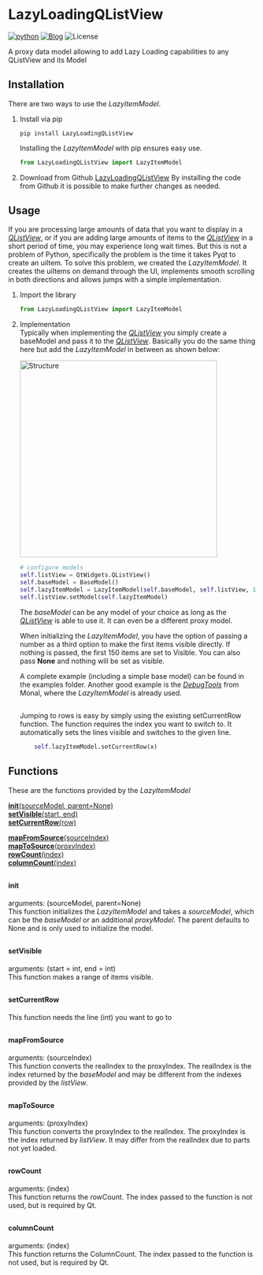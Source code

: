 # LazyLoadingQListView
[![python](https://img.shields.io/badge/Python-3.9-3776AB.svg?style=flat&logo=python&logoColor=white)](https://www.python.org) [![Blog](https://img.shields.io/badge/blog-pyqt-green.svg)](https:https://doc.qt.io/) ![License](https://img.shields.io/badge/License-MIT-%23efefef?style=flat&color=%234287f5&link=https%3A%2F%2Fgithub.com%2Fmonal-im%2FLazyLoadingQListView%2Fblob%2Fmaster%2FLICENSE)

A proxy data model allowing to add Lazy Loading capabilities to any QListView and its Model

## Installation
There are two ways to use the *LazyItemModel*.
1. Install via pip
    ```
    pip install LazyLoadingQListView
    ```
    Installing the *LazyItemModel* with pip ensures easy use.
    ```python
    from LazyLoadingQListView import LazyItemModel
    ```

2. Download from Github
    [LazyLoadingQListView](https://github.com/monal-im/LazyLoadingQListView) 
    By installing the code from Github it is possible to make further changes as needed.


## Usage
If you are processing large amounts of data that you want to display in a [*QListView*](https://doc.qt.io/qtforpython-5/PySide2/QtWidgets/QListView.html), or if you are adding large amounts of items to the [*QListView*](https://doc.qt.io/qtforpython-5/PySide2/QtWidgets/QListView.html) in a short period of time, you may experience long wait times. But this is not a problem of Python, specifically the problem is the time it takes Pyqt to create an uiItem. To solve this problem, we created the *LazyItemModel*. It creates the uiItems on demand through the UI, implements smooth scrolling in both directions and allows jumps with a simple implementation.

1. Import the library
    ```python
    from LazyLoadingQListView import LazyItemModel
    ```

2. Implementation\
    Typically when implementing the [*QListView*](https://doc.qt.io/qtforpython-5/PySide2/QtWidgets/QListView.html) you simply create a baseModel and pass it to the [*QListView*](https://doc.qt.io/qtforpython-5/PySide2/QtWidgets/QListView.html). Basically you do the same thing here but add the *LazyItemModel* in between as shown below:

    <img src="https://github.com/monal-im/LazyLoadingQListView/assets/76741977/6ea8ef46-1651-44f6-b312-dd787e43bd2c" alt="Structure" width="400"/>

    ```python
    # configure models
    self.listView = QtWidgets.QListView()
    self.baseModel = BaseModel()
    self.lazyItemModel = LazyItemModel(self.baseModel, self.listView, 150)
    self.listView.setModel(self.lazyItemModel)
    ```

    The *baseModel* can be any model of your choice as long as the [*QListView*](https://doc.qt.io/qtforpython-5/PySide2/QtWidgets/QListView.html) is able to use it. It can even be a different proxy model.

    When initializing the *LazyItemModel*, you have the option of passing a number as a third option to make the first items visible directly. If nothing is passed, the first 150 items are set to Visible. You can also pass __None__ and nothing will be set as visible.

    A complete example (including a simple base model) can be found in the examples folder.
    Another good example is the [*DebugTools*](https://github.com/monal-im/DebugTools) from Monal, where the *LazyItemModel* is already used.

    ##

    Jumping to rows is easy by simply using the existing setCurrentRow function. The function requires the index you want to switch to. It automatically sets the lines visible and switches to the given line.

    ```python
        self.lazyItemModel.setCurrentRow(x)
    ```

## Functions
These are the functions provided by the *LazyItemModel*

[__init__(sourceModel, parent=None)](#init)\
[__setVisible__(start, end)](#setVisible)\
[__setCurrentRow__(row)](#setCurrentRow)


[__mapFromSource__(sourceIndex)](#mapFromSource)\
[__mapToSource__(proxyIndex)](#mapToSource)\
[__rowCount__(index)](#rowCount)\
[__columnCount__(index)](#columnCount)

##
#### init
arguments: (sourceModel, parent=None)\
This function initializes the *LazyItemModel* and takes a *sourceModel*, which can be the *baseModel* or an additional *proxyModel*. The parent defaults to None and is only used to initialize the model.

##
#### setVisible
arguments: (start = int, end = int)\
This function makes a range of items visible.

##
#### setCurrentRow
This function needs the line (int) you want to go to

##
#### mapFromSource
arguments: (sourceIndex)\
This function converts the realIndex to the proxyIndex. The realIndex is the index returned by the *baseModel* and may be different from the indexes provided by the *listView*.

##
#### mapToSource
arguments: (proxyIndex)\
This function converts the proxyIndex to the realIndex. The proxyIndex is the index returned by *listView*. It may differ from the realIndex due to parts not yet loaded.

##
#### rowCount
arguments: (index)\
This function returns the rowCount. The index passed to the function is not used, but is required by Qt.

##
#### columnCount
arguments: (index)\
This function returns the ColumnCount. The index passed to the function is not used, but is required by Qt.

